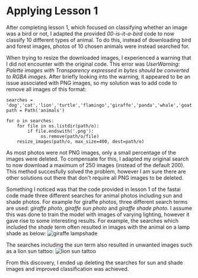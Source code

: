 # Applying Lesson 1
After completing lesson 1, which focused on classifying whether an image was a bird or not, I adapted the provided _00-is-it-a-bird_ code to now classify 10 different types of animal. To do this, instead of downloading bird and forest images, photos of 10 chosen animals were instead searched for. 

When trying to resize the downloaded images, I experienced a warning that I did not encounter with the original code. This error was _UserWarning: Palette images with Transparency expressed in bytes should be converted to RGBA images_. After briefly looking into the warning, it appeared to be an issue associated with PNG images, so my solution was to add code to remove all images of this format:
```
searches = 'dog','cat','lion','turtle','flamingo','giraffe','panda','whale','goat','chicken'
path = Path('animals')

for o in searches:
    for file in os.listdir(path/o): 
        if file.endswith('.png'):
             os.remove(path/o/file)
    resize_images(path/o, max_size=400, dest=path/o)
```

As most photos were not PNG images, only a small percentage of the images were deleted. To compensate for this, I adapted my original search to now download a maximum of 250 images (instead of the default 200). This method succesfully solved the problem, however I am sure there are other solutions out there that don't require all PNG images to be deleted. 

Something I noticed was that the code provided in lesson 1 of the fastai code made three different searches for animal photos including sun and shade photos. For example for giraffe photos, three different search terms are used: _giraffe photo_, _giraffe sun photo_ and _giraffe shade photo_. I assume this was done to train the model with images of varying lighting, however it gave rise to some interesting results. For example, the searches which included the _shade_ term often resulted in images with the animal on a lamp shade as below:
![giraffe lampshade](https://cdn.notonthehighstreet.com/fs/15/ef/b5bb-3c1c-430a-a39e-e281ddc90e0e/original_giraffes-lampshade.jpg)

The searches including the _sun_ term also resulted in unwanted images such as a lion sun tattoo: 
![lion sun tattoo](https://s-media-cache-ak0.pinimg.com/736x/91/6e/ff/916effac525e26e7420f54790722800f.jpg)

From this discovery, I ended up deleting the searches for sun and shade images and improved classification was achieved. 
